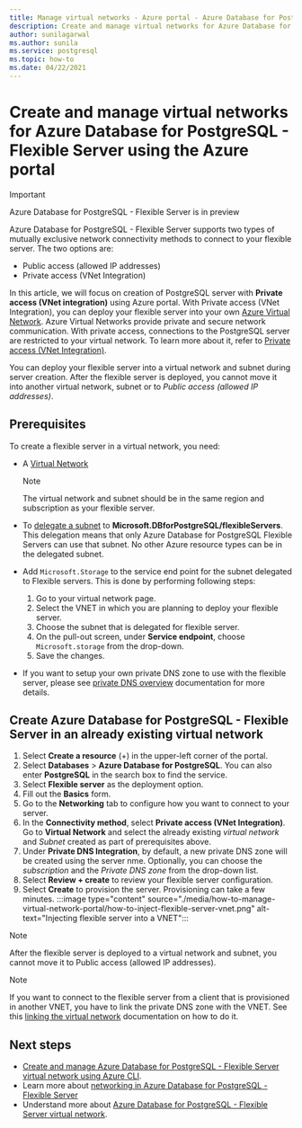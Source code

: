 ```yaml
---
title: Manage virtual networks - Azure portal - Azure Database for PostgreSQL - Flexible Server
description: Create and manage virtual networks for Azure Database for PostgreSQL - Flexible Server using the Azure portal
author: sunilagarwal 
ms.author: sunila
ms.service: postgresql
ms.topic: how-to
ms.date: 04/22/2021
---
```


# Create and manage virtual networks for Azure Database for PostgreSQL - Flexible Server using the Azure portal

> [!IMPORTANT]
> Azure Database for PostgreSQL - Flexible Server is in preview

Azure Database for PostgreSQL - Flexible Server supports two types of mutually exclusive network connectivity methods to connect to your flexible server. The two options are:

* Public access (allowed IP addresses)
* Private access (VNet Integration)

In this article, we will focus on creation of PostgreSQL server with **Private access (VNet integration)** using Azure portal. With Private access (VNet Integration), you can deploy your flexible server into your own [Azure Virtual Network](../../virtual-network/virtual-networks-overview.md). Azure Virtual Networks provide private and secure network communication. With private access, connections to the PostgreSQL server are restricted to your virtual network. To learn more about it, refer to [Private access (VNet Integration)](./concepts-networking.md#private-access-vnet-integration).

You can deploy your flexible server into a virtual network and subnet during server creation. After the flexible server is deployed, you cannot move it into another virtual network, subnet or to *Public access (allowed IP addresses)*.

## Prerequisites
To create a flexible server in a virtual network, you need:
- A [Virtual Network](../../virtual-network/quick-create-portal.md#create-a-virtual-network)
    > [!Note]
    > The virtual network and subnet should be in the same region and subscription as your flexible server.

-  To [delegate a subnet](../../virtual-network/manage-subnet-delegation.md#delegate-a-subnet-to-an-azure-service) to **Microsoft.DBforPostgreSQL/flexibleServers**. This delegation means that only Azure Database for PostgreSQL Flexible Servers can use that subnet. No other Azure resource types can be in the delegated subnet.
-  Add `Microsoft.Storage` to the service end point for the subnet delegated to Flexible servers. This is done by performing following steps:
     1. Go to your virtual network page.
     2. Select the VNET in which you are planning to deploy your flexible server.
     3. Choose the subnet that is delegated for flexible server.
     4. On the pull-out screen, under **Service endpoint**, choose `Microsoft.storage` from the drop-down.
     5. Save the changes.

- If you want to setup your own private DNS zone to use with the flexible server, please see [private DNS overview](https://docs.microsoft.com/azure/dns/private-dns-overview) documentation for more details. 
  
## Create Azure Database for PostgreSQL - Flexible Server in an already existing virtual network

1. Select **Create a resource** (+) in the upper-left corner of the  portal.
2. Select **Databases** > **Azure Database for PostgreSQL**. You can also enter **PostgreSQL** in the search box to find the service.
3. Select **Flexible server** as the deployment option.
4. Fill out the **Basics** form.
5. Go to the **Networking** tab to configure how you want to connect to your server.
6. In the **Connectivity method**, select **Private access (VNet Integration)**. Go to **Virtual Network** and select the already existing *virtual network* and *Subnet* created as part of prerequisites above.
7. Under **Private DNS Integration**,  by default, a new private DNS zone will be created using the server nme. Optionally, you can choose the *subscription* and the *Private DNS zone* from the drop-down list.
8. Select **Review + create** to review your flexible server configuration.
9. Select **Create** to provision the server. Provisioning can take a few minutes.
:::image type="content" source="./media/how-to-manage-virtual-network-portal/how-to-inject-flexible-server-vnet.png" alt-text="Injecting flexible server into a VNET":::

>[!Note]
> After the flexible server is deployed to a virtual network and subnet, you cannot move it to Public access (allowed IP addresses).

>[!Note]
> If you want to connect to the flexible server from a client that is provisioned in another VNET, you have to link the private DNS zone with the VNET. See this [linking the virtual network](https://docs.microsoft.com/azure/dns/private-dns-getstarted-portal#link-the-virtual-network) documentation on how to do it.

## Next steps
- [Create and manage Azure Database for PostgreSQL - Flexible Server virtual network using Azure CLI](./how-to-manage-virtual-network-cli.md).
- Learn more about [networking in Azure Database for PostgreSQL - Flexible Server](./concepts-networking.md)
- Understand more about [Azure Database for PostgreSQL - Flexible Server virtual network](./concepts-networking.md#private-access-vnet-integration).